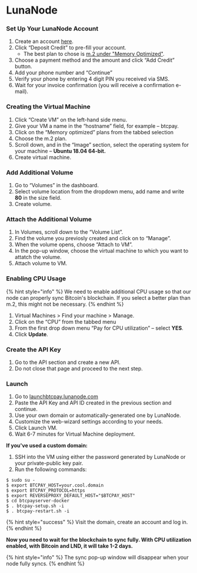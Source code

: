 # LunaNode

### Set Up Your LunaNode Account

1. Create an account [here](https://dynamic.lunanode.com/signup).
2. Click “Deposit Credit” to pre-fill your account.
   * The best plan to chose is [m.2 under "Memory Optimized"](https://www.lunanode.com/pricing).
3. Choose a payment method and the amount and click “Add Credit” button.
4. Add your phone number and “Continue”
5. Verify your phone by entering 4 digit PIN you received via SMS.
6. Wait for your invoice confirmation (you will receive a confirmation e-mail).

### Creating the Virtual Machine

1. Click “Create VM” on the left-hand side menu.
2. Give your VM a name in the “hostname” field, for example – btcpay.
3. Click on the “Memory optimized” plans from the tabbed selection
4. Choose the m.2 plan.
5. Scroll down, and in the “Image” section, select the operating system for your machine – **Ubuntu 18.04 64-bit.**
6. Create virtual machine.

### Add Additional Volume

1. Go to “Volumes” in the dashboard.
2. Select volume location from the dropdown menu, add name and write **80** in the size field.
3. Create volume.

### **Attach the Additional Volume**

1. In Volumes, scroll down to the “Volume List”.
2. Find the volume you previosly created and click on to “Manage”.
3. When the volume opens, choose “Attach to VM”.
4. In the pop-up window, choose the virtual machine to which you want to attatch the volume.
5. Attach volume to VM.

### **Enabling CPU Usage**

{% hint style="info" %}
We need to enable additional CPU usage so that our node can properly sync Bitcoin's blockchain. If you select a better plan than m.2, this might not be necessary.&#x20;
{% endhint %}

1. Virtual Machines > Find your machine > Manage.
2. Click on the “CPU” from the tabbed menu
3. From the first drop down menu “Pay for CPU utilization” – select **YES**.
4. Click **Update**.

### Create the API Key <a href="#2-create-the-api-key" id="2-create-the-api-key"></a>

1. Go to the API section and create a new API.&#x20;
2. Do not close that page and proceed to the next step.

### Launch

1. Go to [launchbtcpay.lunanode.com](https://launchbtcpay.lunanode.com)
2. Paste the API Key and API ID created in the previous section and continue.
3. Use your own domain or automatically-generated one by LunaNode.
4. Customize the web-wizard settings according to your needs.
5. Click Launch VM.&#x20;
6. Wait 6-7 minutes for Virtual Machine deployment.

**If you've used a custom domain:**

1. SSH into the VM using either the password generated by LunaNode or your private-public key pair.
2. Run the following commands:

```
$ sudo su -
$ export BTCPAY_HOST=your.cool.domain
$ export BTCPAY_PROTOCOL=https
$ export REVERSEPROXY_DEFAULT_HOST="$BTCPAY_HOST"
$ cd btcpayserver-docker
$ . btcpay-setup.sh -i
$ . btcpay-restart.sh -i
```

{% hint style="success" %}
Visit the domain, create an account and log in.
{% endhint %}

**Now you need to wait for the blockchain to sync fully. With CPU utilization enabled, with Bitcoin and LND, it will take 1-2 days.**

{% hint style="info" %}
The sync pop-up window will disappear when your node fully syncs.
{% endhint %}
